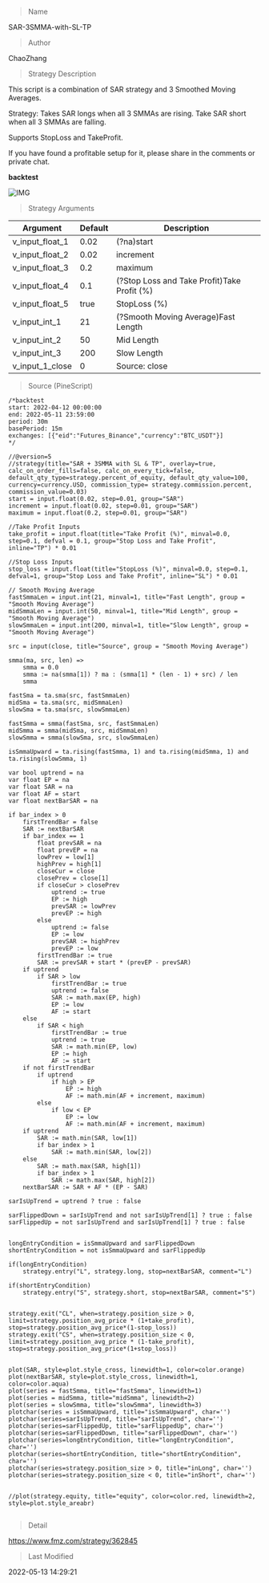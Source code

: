 
> Name

SAR-3SMMA-with-SL-TP

> Author

ChaoZhang

> Strategy Description

This script is a combination of SAR strategy and 3 Smoothed Moving Averages.

Strategy:
Takes SAR longs when all 3 SMMAs are rising. Take SAR short when all 3 SMMAs are falling.

Supports StopLoss and TakeProfit.

If you have found a profitable setup for it, please share in the comments or private chat.

**backtest**

 ![IMG](https://www.fmz.com/upload/asset/17ecae098ab4b99118c.png) 

> Strategy Arguments



|Argument|Default|Description|
|----|----|----|
|v_input_float_1|0.02|(?na)start|
|v_input_float_2|0.02|increment|
|v_input_float_3|0.2|maximum|
|v_input_float_4|0.1|(?Stop Loss and Take Profit)Take Profit (%)|
|v_input_float_5|true|StopLoss (%)|
|v_input_int_1|21|(?Smooth Moving Average)Fast Length|
|v_input_int_2|50|Mid Length|
|v_input_int_3|200|Slow Length|
|v_input_1_close|0|Source: close|high|low|open|hl2|hlc3|hlcc4|ohlc4|


> Source (PineScript)

``` pinescript
/*backtest
start: 2022-04-12 00:00:00
end: 2022-05-11 23:59:00
period: 30m
basePeriod: 15m
exchanges: [{"eid":"Futures_Binance","currency":"BTC_USDT"}]
*/

//@version=5
//strategy(title="SAR + 3SMMA with SL & TP", overlay=true, calc_on_order_fills=false, calc_on_every_tick=false, default_qty_type=strategy.percent_of_equity, default_qty_value=100, currency=currency.USD, commission_type= strategy.commission.percent, commission_value=0.03)
start = input.float(0.02, step=0.01, group="SAR")
increment = input.float(0.02, step=0.01, group="SAR")
maximum = input.float(0.2, step=0.01, group="SAR")

//Take Profit Inputs     
take_profit = input.float(title="Take Profit (%)", minval=0.0, step=0.1, defval = 0.1, group="Stop Loss and Take Profit", inline="TP") * 0.01

//Stop Loss Inputs
stop_loss = input.float(title="StopLoss (%)", minval=0.0, step=0.1, defval=1, group="Stop Loss and Take Profit", inline="SL") * 0.01

// Smooth Moving Average
fastSmmaLen = input.int(21, minval=1, title="Fast Length", group = "Smooth Moving Average")
midSmmaLen = input.int(50, minval=1, title="Mid Length", group = "Smooth Moving Average")
slowSmmaLen = input.int(200, minval=1, title="Slow Length", group = "Smooth Moving Average")

src = input(close, title="Source", group = "Smooth Moving Average")

smma(ma, src, len) => 
    smma = 0.0
    smma := na(smma[1]) ? ma : (smma[1] * (len - 1) + src) / len
    smma

fastSma = ta.sma(src, fastSmmaLen)
midSma = ta.sma(src, midSmmaLen)
slowSma = ta.sma(src, slowSmmaLen)

fastSmma = smma(fastSma, src, fastSmmaLen)
midSmma = smma(midSma, src, midSmmaLen)
slowSmma = smma(slowSma, src, slowSmmaLen)

isSmmaUpward = ta.rising(fastSmma, 1) and ta.rising(midSmma, 1) and ta.rising(slowSmma, 1)

var bool uptrend = na
var float EP = na
var float SAR = na
var float AF = start
var float nextBarSAR = na

if bar_index > 0
	firstTrendBar = false
	SAR := nextBarSAR
	if bar_index == 1
		float prevSAR = na
		float prevEP = na
		lowPrev = low[1]
		highPrev = high[1]
		closeCur = close
		closePrev = close[1]
		if closeCur > closePrev
			uptrend := true
			EP := high
			prevSAR := lowPrev
			prevEP := high
		else
			uptrend := false
			EP := low
			prevSAR := highPrev
			prevEP := low
		firstTrendBar := true
		SAR := prevSAR + start * (prevEP - prevSAR)
	if uptrend
		if SAR > low
			firstTrendBar := true
			uptrend := false
			SAR := math.max(EP, high)
			EP := low
			AF := start
	else
		if SAR < high
			firstTrendBar := true
			uptrend := true
			SAR := math.min(EP, low)
			EP := high
			AF := start
	if not firstTrendBar
		if uptrend
			if high > EP
				EP := high
				AF := math.min(AF + increment, maximum)
		else
			if low < EP
				EP := low
				AF := math.min(AF + increment, maximum)
	if uptrend
		SAR := math.min(SAR, low[1])
		if bar_index > 1
			SAR := math.min(SAR, low[2])
	else
		SAR := math.max(SAR, high[1])
		if bar_index > 1
			SAR := math.max(SAR, high[2])
	nextBarSAR := SAR + AF * (EP - SAR)

sarIsUpTrend = uptrend ? true : false

sarFlippedDown = sarIsUpTrend and not sarIsUpTrend[1] ? true : false
sarFlippedUp = not sarIsUpTrend and sarIsUpTrend[1] ? true : false


longEntryCondition = isSmmaUpward and sarFlippedDown
shortEntryCondition = not isSmmaUpward and sarFlippedUp

if(longEntryCondition)
    strategy.entry("L", strategy.long, stop=nextBarSAR, comment="L")

if(shortEntryCondition)
    strategy.entry("S", strategy.short, stop=nextBarSAR, comment="S")


strategy.exit("CL", when=strategy.position_size > 0, limit=strategy.position_avg_price * (1+take_profit), stop=strategy.position_avg_price*(1-stop_loss))
strategy.exit("CS", when=strategy.position_size < 0, limit=strategy.position_avg_price * (1-take_profit), stop=strategy.position_avg_price*(1+stop_loss))


plot(SAR, style=plot.style_cross, linewidth=1, color=color.orange)
plot(nextBarSAR, style=plot.style_cross, linewidth=1, color=color.aqua)
plot(series = fastSmma, title="fastSmma", linewidth=1)
plot(series = midSmma, title="midSmma", linewidth=2)
plot(series = slowSmma, title="slowSmma", linewidth=3)
plotchar(series = isSmmaUpward, title="isSmmaUpward", char='')
plotchar(series=sarIsUpTrend, title="sarIsUpTrend", char='')
plotchar(series=sarFlippedUp, title="sarFlippedUp", char='')
plotchar(series=sarFlippedDown, title="sarFlippedDown", char='')
plotchar(series=longEntryCondition, title="longEntryCondition", char='')
plotchar(series=shortEntryCondition, title="shortEntryCondition", char='')
plotchar(series=strategy.position_size > 0, title="inLong", char='')
plotchar(series=strategy.position_size < 0, title="inShort", char='')


//plot(strategy.equity, title="equity", color=color.red, linewidth=2, style=plot.style_areabr)


```

> Detail

https://www.fmz.com/strategy/362845

> Last Modified

2022-05-13 14:29:21
